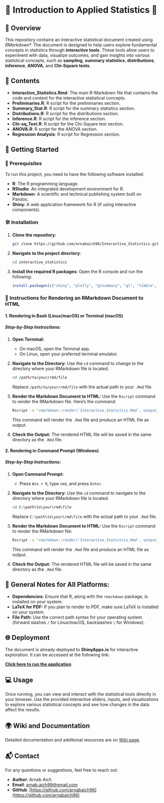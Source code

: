 
# 🧠 **Introduction to Applied Statistics** 🧠

## 🎯 **Overview**

This repository contains an interactive statistical document created using *RMarkdown**. The document is designed to help users explore fundamental concepts in statistics through **interactive tools**. These tools allow users to experiment with data, visualize outcomes, and gain insights into various statistical concepts, such as **sampling**, **summary statistics**, **distributions**, **inference**, **ANOVA**, and **Chi-Square tests**.

## 📂 **Contents**

- **Interactive_Statistics.Rmd**: The main R-Markdown file that contains the code and content for the interactive statistical concepts.
- **Preliminaries.R**: R script for the preliminaries section.
- **Summary_Stat.R**: R script for the summary statistics section.
- **Distributions.R**: R script for the distributions section.
- **Inference.R**: R script for the inference section.
- **Chi-sq_Test.R**: R script for the Chi-Square test section.
- **ANOVA.R**: R script for the ANOVA section.
- **Regression Analysis**: R script for Regression section.

## 🚀 **Getting Started**

### 🔧 **Prerequisites**

To run this project, you need to have the following software installed:

- **R**: The R programming language.
- **RStudio**: An integrated development environment for R.
- **Markdown**: A scientific and technical publishing system built on Pandoc.
- **Shiny**: A web application framework for R (if using interactive components).

### 🛠 **Installation**

1. **Clone the repository**:
   ```bash
   git clone https://github.com/arnabaich96/Interactive_Statistics.git
   ```
   
2. **Navigate to the project directory**:
   ```bash
   cd interactive_statistics
   ```

3. **Install the required R packages**:
   Open the R console and run the following:
   ```r
   install.packages(c("shiny", "plotly", "gtsummary", "gt", "tibble", "shinyjs", "shinyalert", "shinyWidgets", "ggplot2", "datasets", "DT", "BSDA"))
   ```

### 📜 **Instructions for Rendering an RMarkdown Document to HTML**

#### 1. **Rendering in Bash (Linux/macOS) or Terminal (macOS)**

##### Step-by-Step Instructions:

1. **Open Terminal:**
   - On macOS, open the Terminal app.
   - On Linux, open your preferred terminal emulator.

2. **Navigate to the Directory:**
   Use the `cd` command to change to the directory where your RMarkdown file is located.

   ```bash
   cd /path/to/your/rmd/file
   ```

   Replace `/path/to/your/rmd/file` with the actual path to your `.Rmd` file.

3. **Render the Markdown Document to HTML:**
   Use the `Rscript` command to render the RMarkdown file. Here’s the command:

   ```bash
   Rscript -e "rmarkdown::render('Interactive_Statistics.Rmd', output_format = 'html_document')"
   ```

   This command will render the `.Rmd` file and produce an HTML file as output.

4. **Check the Output:**
   The rendered HTML file will be saved in the same directory as the `.Rmd` file.

#### 2. **Rendering in Command Prompt (Windows)**

##### Step-by-Step Instructions:

1. **Open Command Prompt:**
   - Press `Win + R`, type `cmd`, and press `Enter`.

2. **Navigate to the Directory:**
   Use the `cd` command to navigate to the directory where your RMarkdown file is located.

   ```cmd
   cd C:\path\to\your\rmd\file
   ```

   Replace `C:\path\to\your\rmd\file` with the actual path to your `.Rmd` file.

3. **Render the Markdown Document to HTML:**
   Use the `Rscript` command to render the RMarkdown file:

   ```cmd
   Rscript -e "rmarkdown::render('Interactive_Statistics.Rmd', output_format = 'html_document')"
   ```

   This command will render the `.Rmd` file and produce an HTML file as output.

4. **Check the Output:**
   The rendered HTML file will be saved in the same directory as the `.Rmd` file.

## 📌 **General Notes for All Platforms:**

- **Dependencies:** Ensure that R, along with the `rmarkdown` package, is installed on your system.
- **LaTeX for PDF:** If you plan to render to PDF, make sure LaTeX is installed on your system.
- **File Path:** Use the correct path syntax for your operating system (forward slashes `/` for Linux/macOS, backslashes `\` for Windows).

## 🌐 **Deployment**

The document is already deployed to **ShinyApps.io** for interactive exploration. It can be accessed at the following link:

[**Click here to run the application**](https://arnab96.shinyapps.io/interactive_statistics/)

## 💻 **Usage**

Once running, you can view and interact with the statistical tools directly in your browser. Use the provided interactive sliders, inputs, and visualizations to explore various statistical concepts and see how changes in the data affect the results.

## 🌍 **Wiki and Documentation**

Detailed documentation and additional resources are on [Wiki page](https://github.com/arnabaich96/Interactive_Statistics/wiki).

## 📬 **Contact**

For any questions or suggestions, feel free to reach out:

- **Author**: Arnab Aich
- **Email**: [arnab.aich99@gmail.com](mailto:arnab.aich99@gmail.com)
- **GitHub**: [https://github.com/arnabaich96](https://github.com/arnabaich96)
